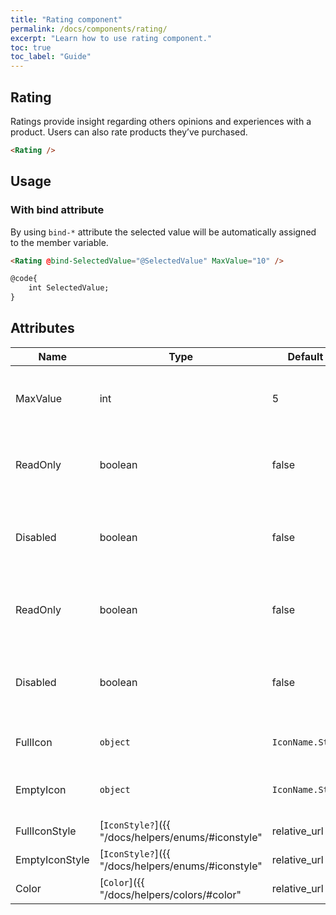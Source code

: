 ```yaml
---
title: "Rating component"
permalink: /docs/components/rating/
excerpt: "Learn how to use rating component."
toc: true
toc_label: "Guide"
---
```


## Rating

Ratings provide insight regarding others opinions and experiences with a product. Users can also rate products they’ve purchased.

```html
<Rating />
```

## Usage

### With bind attribute

By using `bind-*` attribute the selected value will be automatically assigned to the member variable.

```html
<Rating @bind-SelectedValue="@SelectedValue" MaxValue="10" />

@code{
    int SelectedValue;
}
```

## Attributes

| Name                          | Type                                                                          | Default           | Description                                                                                          |
|-------------------------------|-------------------------------------------------------------------------------|-------------------|------------------------------------------------------------------------------------------------------|
| MaxValue                      | int                                                                           | 5                 | Maximum rating value that is allowed to be selected.                                                 |
| ReadOnly                      | boolean                                                                       | false             | Prevents modification of the input’s value.                                                          |
| Disabled                      | boolean                                                                       | false             | Prevent the user interactions and make it appear lighter.                                            |
| ReadOnly                      | boolean                                                                       | false             | Prevents modification of the input’s value.                                                          |
| Disabled                      | boolean                                                                       | false             | Prevents user interactions and make it appear lighter.                                               |
| FullIcon                      | `object`                                                                      | `IconName.Star`   | Defines the selected icon name.                                                                      |
| EmptyIcon                     | `object`                                                                      | `IconName.Star`   | Defines the non-selected icon name.                                                                  |
| FullIconStyle                 | [`IconStyle?`]({{ "/docs/helpers/enums/#iconstyle" | relative_url }})         | `Solid`           | Defines the selected icon style.                                                                     |
| EmptyIconStyle                | [`IconStyle?`]({{ "/docs/helpers/enums/#iconstyle" | relative_url }})         | `Regular`         | Defines the non-selected icon style.                                                                 |
| Color                         | [`Color`]({{ "/docs/helpers/colors/#color" | relative_url }})                 | `Warning`         | Defines the color or icons.                                                                          |
